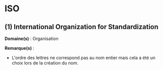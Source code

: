 # ISO

## (1) International Organization for Standardization

**Domaine(s)** : Organisation

**Remarque(s)** :

+ L'ordre des lettres ne correspond pas au nom entier mais cela a été un choix lors de la création du nom.
